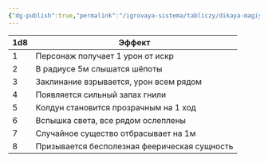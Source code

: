 ```yaml
---
{"dg-publish":true,"permalink":"/igrovaya-sistema/tabliczy/dikaya-magiya/"}
---
```



| 1d8 | Эффект                                       |
| --- | -------------------------------------------- |
| 1   | Персонаж получает 1 урон от искр             |
| 2   | В радиусе 5м слышатся шёпоты                 |
| 3   | Заклинание взрывается, урон всем рядом       |
| 4   | Появляется сильный запах гнили               |
| 5   | Колдун становится прозрачным на 1 ход        |
| 6   | Вспышка света, все рядом ослеплены           |
| 7   | Случайное существо отбрасывает на 1м         |
| 8   | Призывается бесполезная феерическая сущность |
